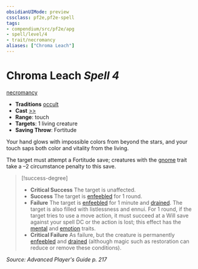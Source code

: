 ```yaml
---
obsidianUIMode: preview
cssclass: pf2e,pf2e-spell
tags:
- compendium/src/pf2e/apg
- spell/level/4
- trait/necromancy
aliases: ["Chroma Leach"]
---
```

# Chroma Leach *Spell 4*   
[necromancy](necromancy.md "Necromancy School Trait")  

- **Traditions** [occult](occult.md "Occult Tradition Trait")
- **Cast** [>>](chapter-9-playing-the-game.md#Actions "Two-Action") 
- **Range**: touch
- **Targets**: 1 living creature
- **Saving Throw**: Fortitude

Your hand glows with impossible colors from beyond the stars, and your touch saps both color and vitality from the living.

The target must attempt a Fortitude save; creatures with the [gnome](gnome.md "Gnome Ancestry & Heritage Trait") trait take a –2 circumstance penalty to this save.

> [!success-degree] 
> - **Critical Success** The target is unaffected.
> - **Success** The target is [enfeebled](conditions.md#Enfeebled) for 1 round.
> - **Failure** The target is [enfeebled](conditions.md#Enfeebled) for 1 minute and [drained](conditions.md#Drained). The target is also filled with listlessness and ennui. For 1 round, if the target tries to use a move action, it must succeed at a Will save against your spell DC or the action is lost; this effect has the [mental](mental.md "Mental Effect Trait") and [emotion](emotion.md "Emotion Effect Trait") traits.
> - **Critical Failure** As failure, but the creature is permanently [enfeebled](conditions.md#Enfeebled) and [drained](conditions.md#Drained) (although magic such as restoration can reduce or remove these conditions).

*Source: Advanced Player's Guide p. 217*